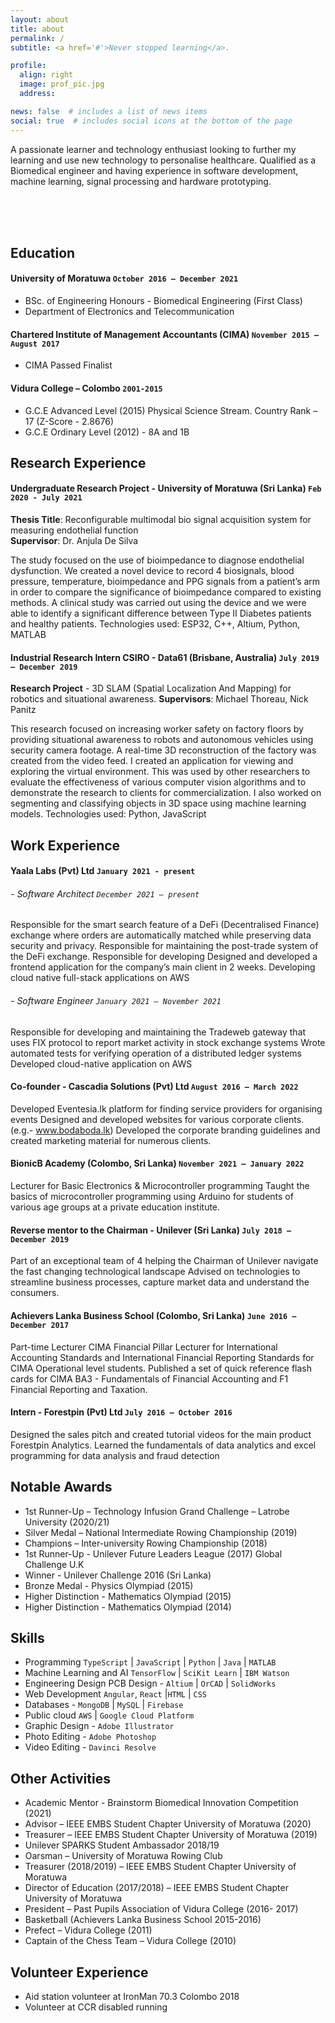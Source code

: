 ```yaml
---
layout: about
title: about
permalink: /
subtitle: <a href='#'>Never stopped learning</a>.

profile:
  align: right
  image: prof_pic.jpg
  address:

news: false  # includes a list of news items
social: true  # includes social icons at the bottom of the page
---
```


A passionate learner and technology enthusiast looking to further my learning and use new technology to personalise healthcare. Qualified as a Biomedical engineer and having experience in software development, machine learning, signal processing and hardware prototyping. 

<br>
<br>
<br>

## Education


#### University of Moratuwa `October 2016 – December 2021`
- BSc. of Engineering Honours - Biomedical Engineering (First Class)
- Department of Electronics and Telecommunication 

#### Chartered Institute of Management Accountants (CIMA) 	`November 2015 – August 2017`
- CIMA Passed Finalist 

#### Vidura College – Colombo 	`2001-2015`
- G.C.E Advanced Level (2015)  Physical Science Stream. Country Rank – 17  (Z-Score - 2.8676)
- G.C.E Ordinary Level (2012)  - 8A and 1B 

## Research Experience

#### Undergraduate Research Project - University of Moratuwa (Sri Lanka)	 `Feb 2020 - July 2021`
**Thesis Title**: Reconfigurable multimodal bio signal acquisition system for measuring endothelial function	
**Supervisor**: Dr. Anjula De Silva

The study focused on the use of bioimpedance to diagnose endothelial dysfunction. We created a novel device to record 4 biosignals, blood pressure, temperature, bioimpedance and PPG signals from a patient’s arm in order to compare the significance of bioimpedance compared to existing methods. A clinical study was carried out using the device and we were able to identify a significant difference between Type II Diabetes patients and healthy patients. 
Technologies used: ESP32, C++, Altium, Python, MATLAB

#### Industrial Research Intern CSIRO - Data61 (Brisbane, Australia)	`July 2019 – December 2019`
**Research Project**  - 3D SLAM (Spatial Localization And Mapping)  for robotics and situational awareness.
**Supervisors**: Michael Thoreau, Nick Panitz

This research focused on increasing worker safety on factory floors by providing situational awareness to robots and autonomous vehicles using security camera footage. A real-time 3D reconstruction of the factory was created from the video feed. I created an application for viewing and exploring the virtual environment. This was used by other researchers to evaluate the effectiveness of various computer vision algorithms and to demonstrate the research to clients for commercialization. I also worked on segmenting and classifying  objects in 3D space using machine learning models. 
Technologies used: Python, JavaScript

## Work Experience
#### Yaala Labs (Pvt) Ltd  `January 2021 - present`
<!-- 16 De Fonseka Road, Colombo 05 -->
###### - Software Architect 	`December 2021 – present`

Responsible for the smart search feature of a DeFi (Decentralised Finance) exchange where orders are automatically matched while preserving data security and privacy.
Responsible for maintaining the post-trade system of the DeFi exchange.
Responsible for developing
Designed and developed a frontend application for the company’s main client in 2 weeks. 
Developing cloud native full-stack applications on AWS

###### - Software Engineer 	`January 2021 – November 2021`

Responsible for developing and maintaining the Tradeweb gateway that uses FIX protocol to report market activity in stock exchange systems
Wrote automated tests for verifying operation of a distributed ledger systems
Developed cloud-native application on AWS

#### Co-founder - Cascadia Solutions (Pvt) Ltd  `August 2016 – March 2022`
<!-- 10/2, 2nd Lane, Medawelikada Road, Rajagiriya, Sri Lanka -->

Developed Eventesia.lk platform for finding service providers for organising events
Designed and developed websites for various corporate clients. (e.g.- www.bodaboda.lk)
Developed the corporate branding guidelines and created marketing material for numerous clients.  
#### BionicB Academy (Colombo, Sri Lanka)	`November 2021 – January 2022`

Lecturer for Basic Electronics & Microcontroller programming
Taught the basics of microcontroller programming using Arduino for students of various age groups at a private education institute. 

#### Reverse mentor to the Chairman - Unilever (Sri Lanka)  `July 2018 – December 2019`
<!-- No. 258 Grandpass Road, Colombo 14 	 -->
	
Part of an exceptional team of 4 helping the Chairman of Unilever navigate the fast changing technological landscape
Advised on technologies to streamline business processes, capture market data and understand the consumers. 

#### Achievers Lanka Business School (Colombo, Sri Lanka)	`June 2016 – December 2017`

Part-time Lecturer CIMA Financial Pillar
Lecturer for International Accounting Standards and International Financial Reporting Standards for CIMA Operational level students. Published a set of quick reference flash cards for CIMA BA3 - Fundamentals of Financial Accounting and F1 Financial Reporting and Taxation.
#### Intern - Forestpin (Pvt) Ltd  	`July 2016 – October 2016`
 <!-- No. 3, Gomes Path, Colombo 5, Sri Lanka.  -->

Designed the sales pitch and created tutorial videos for the main product Forestpin Analytics.
Learned the fundamentals of data analytics and excel programming for data analysis and fraud detection 

## Notable Awards
- 1st Runner-Up – Technology Infusion Grand Challenge  – Latrobe University (2020/21)
- Silver Medal – National Intermediate Rowing Championship (2019)
- Champions – Inter-university Rowing Championship (2018)
- 1st Runner-Up - Unilever Future Leaders League (2017) Global Challenge U.K
- Winner - Unilever Challenge 2016 (Sri Lanka) 
- Bronze Medal - Physics Olympiad (2015) 
- Higher Distinction - Mathematics Olympiad (2015) 
- Higher Distinction - Mathematics Olympiad (2014) 

## Skills              

- Programming `TypeScript` | `JavaScript` | `Python` | `Java` | `MATLAB` 
- Machine Learning and AI `TensorFlow` | `SciKit Learn` | `IBM Watson` 
- Engineering Design PCB Design - `Altium` | `OrCAD` | `SolidWorks`
- Web Development `Angular`, `React` |`HTML` | `CSS` 
- Databases - `MongoDB` |  `MySQL` | `Firebase` 
- Public cloud `AWS`  |  `Google Cloud Platform`
- Graphic Design - `Adobe Illustrator`
- Photo Editing - `Adobe Photoshop`
- Video Editing - `Davinci Resolve`


## Other Activities

- Academic Mentor - Brainstorm Biomedical Innovation Competition (2021)
- Advisor – IEEE EMBS Student Chapter University of Moratuwa (2020)
- Treasurer – IEEE EMBS Student Chapter University of Moratuwa (2019)
- Unilever SPARKS Student Ambassador 2018/19
- Oarsman – University of Moratuwa Rowing Club
- Treasurer (2018/2019) – IEEE EMBS Student Chapter University of Moratuwa
- Director of Education (2017/2018) – IEEE EMBS Student Chapter University of Moratuwa
- President – Past Pupils Association of Vidura College (2016- 2017)
- Basketball (Achievers Lanka Business School 2015-2016)
- Prefect – Vidura College (2011)
- Captain of the Chess Team – Vidura College (2010) 

## Volunteer Experience

- Aid station volunteer at IronMan 70.3 Colombo 2018
- Volunteer at CCR disabled running

